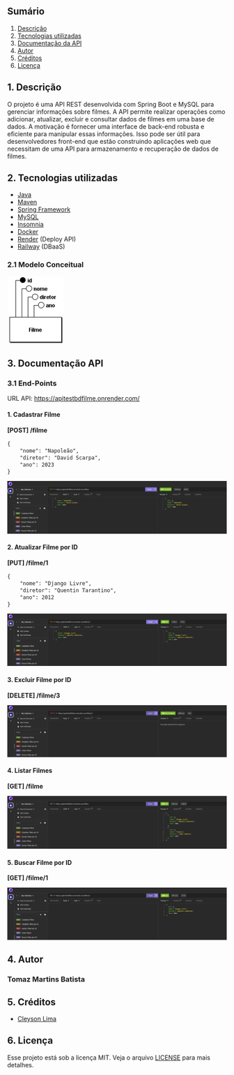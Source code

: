 ## Sumário

1. [Descrição](#descricao)
2. [Tecnologias utilizadas](#tecnologias)
3. [Documentação da API](#documentacao)
4. [Autor](#autor)
5. [Créditos](#creditos)
6. [Licença](#licenca)

<div id='descricao'/> 

## 1. Descrição

O projeto é uma API REST desenvolvida com Spring Boot e MySQL para gerenciar informações sobre filmes. A API permite realizar operações como adicionar, atualizar, excluir e consultar dados de filmes em uma base de dados. A motivação é fornecer uma interface de back-end robusta e eficiente para manipular essas informações. Isso pode ser útil para desenvolvedores front-end que estão construindo aplicações web que necessitam de uma API para armazenamento e recuperação de dados de filmes.

<div id='tecnologias'/> 

## 2. Tecnologias utilizadas

- [Java](https://www.java.com/pt-BR/download/help/whatis_java.html)
- [Maven](https://maven.apache.org/)
- [Spring Framework](https://spring.io/)
- [MySQL](https://www.mysql.com/)
- [Insomnia](https://insomnia.rest/)
- [Docker](https://www.docker.com/)
- [Render](https://render.com/) (Deploy API)
- [Railway](https://railway.app/) (DBaaS)

### 2.1 Modelo Conceitual

![modelo-conceitual](https://github.com/Tomaz5556/API-REST-com-BD/blob/master/images/modelo-conceitual.png)

<div id='documentacao'/> 

## 3. Documentação API

### 3.1 End-Points

URL API: https://apitestbdfilme.onrender.com/

#### 1. Cadastrar Filme

**[POST] /filme**

```
{
	"nome": "Napoleão",
	"diretor": "David Scarpa",
	"ano": 2023
}
```

![cadastrar](https://github.com/Tomaz5556/API-REST-com-BD/blob/master/images/cadastrar.png)

#### 2. Atualizar Filme por ID

**[PUT] /filme/1**

```
{
	"nome": "Django Livre",
	"diretor": "Quentin Tarantino",
	"ano": 2012
}
```

![atualizar](https://github.com/Tomaz5556/API-REST-com-BD/blob/master/images/atualizar.png)

#### 3. Excluir Filme por ID

**[DELETE] /filme/3**

![excluir](https://github.com/Tomaz5556/API-REST-com-BD/blob/master/images/excluir.png)

#### 4. Listar Filmes

**[GET] /filme**

![listar](https://github.com/Tomaz5556/API-REST-com-BD/blob/master/images/listar.png)

#### 5. Buscar Filme por ID

**[GET] /filme/1**

![buscar](https://github.com/Tomaz5556/API-REST-com-BD/blob/master/images/buscar.png)
  
<div id='autor'/>

## 4. Autor

### Tomaz Martins Batista

<div id='creditos'/> 

## 5. Créditos

- [Cleyson Lima](https://www.treinaweb.com.br/blog/criando-uma-api-com-spring-data-jpa-e-spring-web)

<div id='licenca'/> 

## 6. Licença

Esse projeto está sob a licença MIT. Veja o arquivo [LICENSE](LICENSE.md) para mais detalhes.
